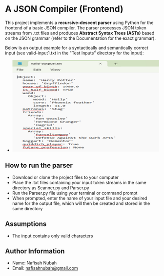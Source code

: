 # A JSON Compiler (Frontend)
This project implements a **recursive-descent parser** using Python for the frontend of a basic JSON compiler. The parser processes JSON token streams from .txt files and produces **Abstract Syntax Trees (ASTs)** based on the JSON grammar (refer to the Documentation for the exact grammar).

Below is an output example for a syntactically and semantically correct input (see valid-input1.txt in the "Test Inputs" directory for the input):
- <img src="valid-output1.png" alt="Output example" width="500" height="300">

## How to run the parser
* Download or clone the project files to your computer
* Place the .txt files containing your input token streams in the same directory as Scanner.py and Parser.py
* Run the Parser.py file using your terminal or command prompt
* When prompted, enter the name of your input file and your desired name for the output file, which will then be created and stored in the same directory

## Assumptions
* The input contains only valid characters

## Author Information
* Name: Nafisah Nubah
* Email: nafisahnubah@gmail.com